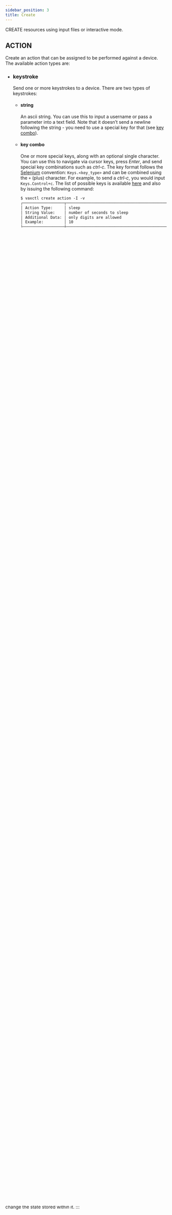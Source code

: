 ```yaml
---
sidebar_position: 3
title: Create
---
```


CREATE resources using input files or interactive mode.

## ACTION

Create an action that can be assigned to be performed against a device.
The available action types are:

- ### keystroke
  Send one or more keystrokes to a device. There are two types of keystrokes:

  - #### string
    An ascii string. You can use this to input a username or pass a parameter into a text field. Note that it doesn’t send a newline following the string - you need to use a special key for that (see [key combo](#key-combo)).

  - #### key combo
    One or more special keys, along with an optional single character. You can use this to navigate via cursor keys, press *Enter*, and send special key combinations such as *ctrl-c*.
    The key format follows the [Selenium](https://www.selenium.dev/) convention: `Keys.<key_type>` and can be combined using the `+` (plus) character. For example, to send a *ctrl-c*, you would input `Keys.Control+c`. The list of possible keys is available [here](https://www.selenium.dev/selenium/docs/api/py/webdriver/selenium.webdriver.common.keys.html) and also by issuing the following command:
  
    ```html
    $ vaxctl create action -I -v
    ┌──────────────────┬──────────────────────────────────────────────────────────────────────────────────────────────────────┐
    │ Action Type:     │ sleep                                                                                                │
    │ String Value:    │ number of seconds to sleep                                                                           │
    │ Additional Data: │ only digits are allowed                                                                              │
    │ Example:         │ 10                                                                                                   │
    ├──────────────────┼──────────────────────────────────────────────────────────────────────────────────────────────────────┤
    │ Action Type:     │ power                                                                                                │
    │ String Value:    │ power action to send via ipmitool                                                                    │
    │ Additional Data: │ one of: [on, off, reset, graceful, status]                                                           │
    │ Example:         │ on                                                                                                   │
    ├──────────────────┼──────────────────────────────────────────────────────────────────────────────────────────────────────┤
    │ Action Type:     │ ipmitool                                                                                             │
    │ String Value:    │ free text                                                                                            │
    │ Additional Data: │ will be appended to ipmitool command                                                                 │
    │ Example:         │ lan print                                                                                            │
    ├──────────────────┼──────────────────────────────────────────────────────────────────────────────────────────────────────┤
    │ Action Type:     │ keystroke                                                                                            │
    │ String Value:    │ a ';' seperated list of key combos                                                                   │
    │ Additional Data: │ A list of key combos (either a string to send or multiple keys to be pressed at once):               │
    │                  │  - string: the string as it should be entered (each key will be pressed in sequence)                 │
    │                  │  - multiple keys: seperated by '+' (special keys can be used by prepending 'Keys.' to the key name)  │
    │                  │ List of special keys:                                                                                │
    <!-- highlight-start -->
    │                  │ [ADD, ALT, ARROW_DOWN, ARROW_LEFT, ARROW_RIGHT, ARROW_UP, BACKSPACE, BACK_SPACE, CANCEL, CLEAR, COMM │
    │                  │ AND, CONTROL, DECIMAL, DELETE, DIVIDE, DOWN, END, ENTER, EQUALS, ESCAPE, F1, F10, F11, F12, F2, F3,  │
    │                  │ F4, F5, F6, F7, F8, F9, HELP, HOME, INSERT, LEFT, LEFT_ALT, LEFT_CONTROL, LEFT_SHIFT, META, MULTIPLY │
    │                  │ , NULL, NUMPAD0, NUMPAD1, NUMPAD2, NUMPAD3, NUMPAD4, NUMPAD5, NUMPAD6, NUMPAD7, NUMPAD8, NUMPAD9, PA │
    │                  │ GE_DOWN, PAGE_UP, PAUSE, RETURN, RIGHT, SEMICOLON, SEPARATOR, SHIFT, SPACE, SUBTRACT, TAB, UP]       │
    <!-- highlight-end -->
    │ Example:         │ Keys.Control+c;exit;Keys.Enter                                                                       │
    └──────────────────┴──────────────────────────────────────────────────────────────────────────────────────────────────────┘
    ```
  
  You can mix and chain multiple keystrokes together inside an action by separating them using the `;` (semicolon) character. For example, you can use the following action yaml to logout of a Linux system by sending these keystrokes:
  - ctrl-c
  - exit
  - enter

  ```
  name: logout
  action_type: keystroke
  action_data: Keys.Control+c;exit;Keys.Enter
  ```

- ### ipmitool
  Use [ipmitool](https://github.com/ipmitool/ipmitool) to interact with the device. This one is just a wrapper around ipmitool - you can input whatever ipmitool commands you want and Vaxiin will handle credentials for you. For example, you could use the following yaml to get LAN information from the device’s BMC:

  ```
  name: ipmi lan print
  action_type: ipmitool
  action_data: lan print
  ```

- ### power
  A wrapper around [ipmitool](https://github.com/ipmitool/ipmitool) for power commands. You can use this to power on, off, restart and cycle a system. It’s a handy shortcut.

  ```
  name: power status
  action_type: power
  action_data: status
  ```

- ### sleep
  Sleep for an N amount of seconds. You use this to wait while stuff happens.

  ```
  name: sleep for 10 seconds
  action_type: sleep
  action_data: 10
  ```

- ### request
  Send an HTTP GET request. You can use this to interact with other systems (ex. trigger a jenkins job)

  ```
  name: trigger jenkins cleanup job
  action_type: request
  action_data: http://myjenkins:8080/job/My-Clenaup-Job/buildWithParameters?UID={device::uid}&token=iFBDOBhNhaxL4T9ass93HRXun2JF161Z
  ```

The action_data value can include attributes that will populated according to the device the action is running on.

The synatx is `{BASE_KEY::NESTED_KEY}`. Available attributes:

| BASE KEY   | NESTED KEY          | DEFINED BY | DESCRIPTION                                            | USAGE                             |
|------------|---------------------|------------|--------------------------------------------------------|-----------------------------------|
| device     | uid                 | System     | the device's UID                                       | {device::uid}                     |
| device     | ipmi_ip             | System     | the device's ipmi IP                                   | {device::ipmi_ip}                 |
| device     | model               | System     | the device's model                                     | {device::model}                   |
| cred       | username            | System     | the device's cred username                             | {cred::username}                  |
| cred       | password            | System     | the device's cred password                             | {cred::password}                  |
| metadata   | *                   | User       | the value of the nested key from the device's metadata | {metadata::ANY_KEY}               |
| cred_store | CRED_NAME::username | System     | a username from an existing cred                       | {cred_store::CRED_NAME::username} |
| cred_store | CRED_NAME::username | System     | a password from an existing cred                       | {cred_store::CRED_NAME::password} |


## DEVICE
CREATE a device from a yaml file. Empty, self-documenting yaml files can be created using the [GENERATE](generate) command. Note that the first time a Vaxiin agent contacts the Vaxiin server, it will initiate device creation. So you’d only `CREATE DEVICE` for devices which aren’t running the agent. If you’re wondering about out-of-band credentials, these are created via [CREATE CRED](#cred) and then explicitly specified during device creation, either via agent config or in the device's yaml, as per this example:

```python
uid: test_device
ipmi_ip: 10.1.1.2
model: idrac9
zombie: false
metadata:
  fqdn: test-device.rebooto.io
# highlight-next-line
creds_name: new_oob_creds
```

If you'd like to have the device switch back to the 'default' creds, follow the example in [APPLY DEVICE](apply#device).

## CRED
CREATE a set of credentials for connecting to an out-of-band device from a yaml file. Empty, self-documenting yaml files can be created using the [GENERATE](generate) command. You can have multiple sets of credentials. One of these credentials must be defined as the ‘default’ set. If there’s only one set defined, we’ll mark it as ‘default’ automatically. If you’d like to mark another set of credentials as ‘default’, check out [SET CRED](set#cred).
:::info
You cannot use `default` as the name for your credentials, as its a reserved keyword.
:::

## STATE
CREATE a state from a yaml file. Empty, self-documenting yaml files can be created using the [GENERATE](generate) command.

## RULE
CREATE a rule from a yaml file or via interactive mode. Empty, self-documenting yaml files can be created using the [GENERATE](generate) command. You can set rules as disabled by setting the `enabled` parameter to `false`. The rule contains an array of actions that will be run in order so you could do something like `reset provisioning state, change boot device & reboot`, as per the yaml example below.

```
name: reset provisioning
state_id: 1
regex: [Pp]rovision.*fail.*
actions:
  - reset provisioning state
  - change boot device
  - reboot
enabled: true
```

Rules contain within them the state from which they were created. This is so you could go back and see what the original screenshot & OCR text contained.  
To create a rule, you must specify the state to store within, either via referencing an existing state or by providing a base64 encoded screenshot.

:::info
Note that the state within a rule is there only for informational purposes - so you could see which state "inspired" the rule. It's not used for any other purpose, and is therefore immutable following its creation. While you can change the regex of a rule and its actions, you cannot change the state stored within it.
:::
